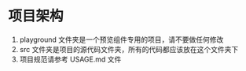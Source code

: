 # 项目架构

1. playground 文件夹是一个预览组件专用的项目，请不要做任何修改
2. src 文件夹是项目的源代码文件夹，所有的代码都应该放在这个文件夹下
3. 项目规范请参考 USAGE.md 文件